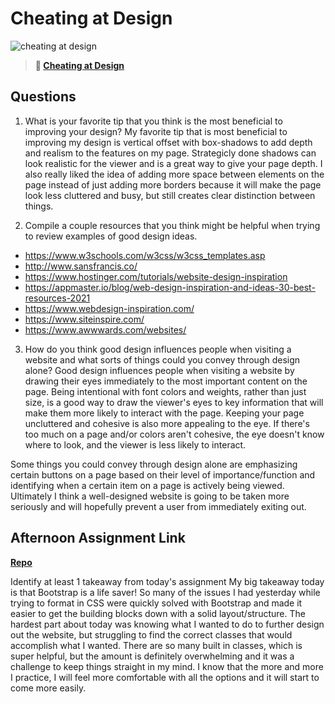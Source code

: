 # Cheating at Design

![cheating at design](https://bcw.blob.core.windows.net/public/img/courses/5247609446691139)

> **📖 [Cheating at Design](https://codeworksacademy.com/fs-student-guide/resources/wk1/04-Cheating-at-Design)**

## Questions

1. What is your favorite tip that you think is the most beneficial to improving your design?
My favorite tip that is most beneficial to improving my design is vertical offset with box-shadows to add depth and realism to the features on my page. Strategicly done shadows can look realistic for the viewer and is a great way to give your page depth. I also really liked the idea of adding more space between elements on the page instead of just adding more borders because it will make the page look less cluttered and busy, but still creates clear distinction between things. 

2. Compile a couple resources that you think might be helpful when trying to review examples of good design ideas.
- https://www.w3schools.com/w3css/w3css_templates.asp
- http://www.sansfrancis.co/
- https://www.hostinger.com/tutorials/website-design-inspiration
- https://appmaster.io/blog/web-design-inspiration-and-ideas-30-best-resources-2021
- https://www.webdesign-inspiration.com/
- https://www.siteinspire.com/
- https://www.awwwards.com/websites/


3. How do you think good design influences people when visiting a website and what sorts of things could you convey through design alone?
Good design influences people when visiting a website by drawing their eyes immediately to the most important content on the page. Being intentional with font colors and weights, rather than just size, is a good way to draw the viewer's eyes to key information that will make them more likely to interact with the page. Keeping your page uncluttered and cohesive is also more appealing to the eye. If there's too much on a page and/or colors aren't cohesive, the eye doesn't know where to look, and the viewer is less likely to interact.

Some things you could convey through design alone are emphasizing certain buttons on a page based on their level of importance/function and identifying when a certain item on a page is actively being viewed. Ultimately I think a well-designed website is going to be taken more seriously and will hopefully prevent a user from immediately exiting out. 

## Afternoon Assignment Link

**[Repo](https://github.com/JordanlDiaz/<bb-clone>)**

Identify at least 1 takeaway from today's assignment
My big takeaway today is that Bootstrap is a life saver! So many of the issues I had yesterday while trying to format in CSS were quickly solved with Bootstrap and made it easier to get the building blocks down with a solid layout/structure. The hardest part about today was knowing what I wanted to do to further design out the website, but struggling to find the correct classes that would accomplish what I wanted. There are so many built in classes, which is super helpful, but the amount is definitely overwhelming and it was a challenge to keep things straight in my mind. I know that the more and more I practice, I will feel more comfortable with all the options and it will start to come more easily. 
